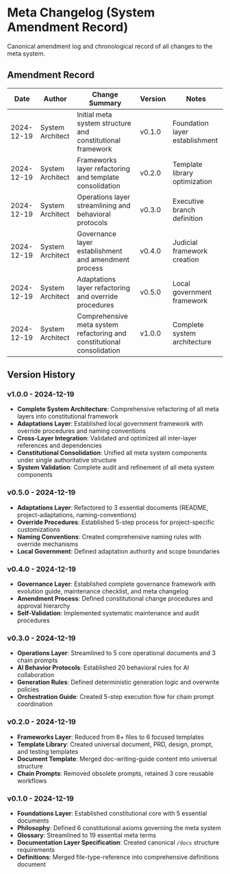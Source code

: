 # Meta Changelog (System Amendment Record)

Canonical amendment log and chronological record of all changes to the meta system.

## Amendment Record

| Date | Author | Change Summary | Version | Notes |
|------|--------|----------------|---------|-------|
| 2024-12-19 | System Architect | Initial meta system structure and constitutional framework | v0.1.0 | Foundation layer establishment |
| 2024-12-19 | System Architect | Frameworks layer refactoring and template consolidation | v0.2.0 | Template library optimization |
| 2024-12-19 | System Architect | Operations layer streamlining and behavioral protocols | v0.3.0 | Executive branch definition |
| 2024-12-19 | System Architect | Governance layer establishment and amendment process | v0.4.0 | Judicial framework creation |
| 2024-12-19 | System Architect | Adaptations layer refactoring and override procedures | v0.5.0 | Local government framework |
| 2024-12-19 | System Architect | Comprehensive meta system refactoring and constitutional consolidation | v1.0.0 | Complete system architecture |

## Version History

### v1.0.0 - 2024-12-19
- **Complete System Architecture**: Comprehensive refactoring of all meta layers into constitutional framework
- **Adaptations Layer**: Established local government framework with override procedures and naming conventions
- **Cross-Layer Integration**: Validated and optimized all inter-layer references and dependencies
- **Constitutional Consolidation**: Unified all meta system components under single authoritative structure
- **System Validation**: Complete audit and refinement of all meta system components

### v0.5.0 - 2024-12-19
- **Adaptations Layer**: Refactored to 3 essential documents (README, project-adaptations, naming-conventions)
- **Override Procedures**: Established 5-step process for project-specific customizations
- **Naming Conventions**: Created comprehensive naming rules with override mechanisms
- **Local Government**: Defined adaptation authority and scope boundaries

### v0.4.0 - 2024-12-19
- **Governance Layer**: Established complete governance framework with evolution guide, maintenance checklist, and meta changelog
- **Amendment Process**: Defined constitutional change procedures and approval hierarchy
- **Self-Validation**: Implemented systematic maintenance and audit procedures

### v0.3.0 - 2024-12-19
- **Operations Layer**: Streamlined to 5 core operational documents and 3 chain prompts
- **AI Behavior Protocols**: Established 20 behavioral rules for AI collaboration
- **Generation Rules**: Defined deterministic generation logic and overwrite policies
- **Orchestration Guide**: Created 5-step execution flow for chain prompt coordination

### v0.2.0 - 2024-12-19
- **Frameworks Layer**: Reduced from 8+ files to 6 focused templates
- **Template Library**: Created universal document, PRD, design, prompt, and testing templates
- **Document Template**: Merged doc-writing-guide content into universal structure
- **Chain Prompts**: Removed obsolete prompts, retained 3 core reusable workflows

### v0.1.0 - 2024-12-19
- **Foundations Layer**: Established constitutional core with 5 essential documents
- **Philosophy**: Defined 6 constitutional axioms governing the meta system
- **Glossary**: Streamlined to 19 essential meta terms
- **Documentation Layer Specification**: Created canonical `/docs` structure requirements
- **Definitions**: Merged file-type-reference into comprehensive definitions document